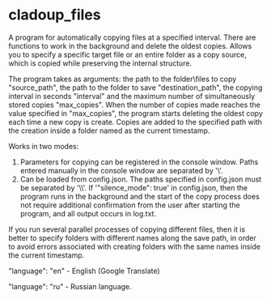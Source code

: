 # cladoup_files
A program for automatically copying files at a specified interval. There are functions to work in the background and delete the oldest copies. Allows you to specify a specific target file or an entire folder as a copy source, which is copied while preserving the internal structure.

The program takes as arguments: the path to the folder\files to copy "source_path", the path to the folder to save "destination_path", the copying interval in seconds "interval" and the maximum number of simultaneously stored copies "max_copies".
When the number of copies made reaches the value specified in "max_copies", the program starts deleting the oldest copy each time a new copy is create. Copies are added to the specified path with the creation inside a folder named as the current timestamp.

Works in two modes:
1. Parameters for copying can be registered in the console window. Paths entered manually in the console window are separated by '\\\'.
2. Can be loaded from config.json. The paths specified in config.json must be separated by '\\\\'. 
If '"silence_mode": true' in config.json, then the program runs in the background and the start of the copy process does not require additional confirmation from the user after starting the program, and all output occurs in log.txt.

If you run several parallel processes of copying different files, then it is better to specify folders with different names along the save path, in order to avoid errors associated with creating folders with the same names inside the current timestamp.

"language": "en" - English (Google Translate)

"language": "ru" - Russian language.
